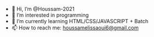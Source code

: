 - 👋 Hi, I’m @Houssam-2021
- 👀 I’m interested in programming
- 🌱 I’m currently learning HTML/CSS/JAVASCRIPT + Batch
- 📫 How to reach me: houssamelissaoui6@gmail.com
